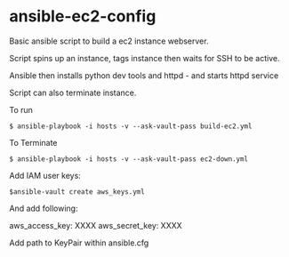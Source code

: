# ansible-ec2-config

Basic ansible script to build a ec2 instance webserver. 

Script spins up an instance, tags instance then waits for SSH to be active. 

Ansible then installs python dev tools and httpd - and starts httpd service

Script can also terminate instance. 

To run 

`$ ansible-playbook -i hosts -v --ask-vault-pass build-ec2.yml`

To Terminate 

`$ ansible-playbook -i hosts -v --ask-vault-pass ec2-down.yml` 

Add IAM user keys: 

`$ansible-vault create aws_keys.yml`

And add following: 

aws_access_key: XXXX
aws_secret_key: XXXX

Add path to KeyPair within ansible.cfg



